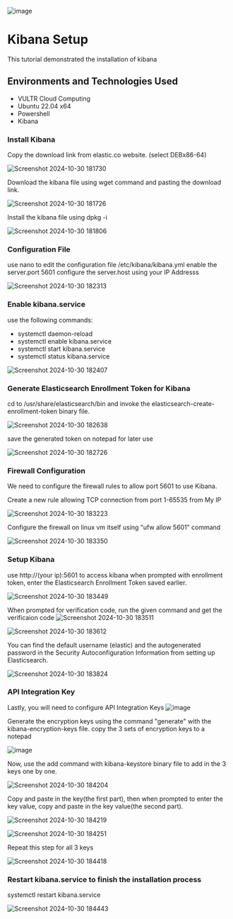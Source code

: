 ![image](https://github.com/user-attachments/assets/b4466603-7b93-4e37-96cf-669b9964f49f)


<h1>Kibana Setup</h1>
This tutorial demonstrated the installation of kibana<br />


<h2>Environments and Technologies Used</h2>

- VULTR Cloud Computing
- Ubuntu 22.04 x64
- Powershell <br />
- Kibana

<h3>Install Kibana</h3>
Copy the download link from elastic.co website. (select DEBx86-64)

![Screenshot 2024-10-30 181730](https://github.com/user-attachments/assets/7233fc7e-d349-44eb-a83a-bc531771c6ea)

Download the kibana file using wget command and pasting the download link. 

![Screenshot 2024-10-30 181726](https://github.com/user-attachments/assets/7c35f4c3-3396-454a-abe2-cb5bf34fefa6)

Install the kibana file using dpkg -i

![Screenshot 2024-10-30 181806](https://github.com/user-attachments/assets/f69337bb-bea5-49b9-a303-9559fded2394)


<h3>Configuration File</h3>

use nano to edit the configuration file /etc/kibana/kibana.yml
enable the server.port 5601
configure the server.host using your IP Addresss

![Screenshot 2024-10-30 182313](https://github.com/user-attachments/assets/db9b5e65-37e6-47d5-b823-c4bf34f53bdf)



<h3>Enable kibana.service</h3>

use the following commands:

- systemctl daemon-reload
- systemctl enable kibana.service
- systemctl start kibana.service
- systemctl status kibana.service

![Screenshot 2024-10-30 182407](https://github.com/user-attachments/assets/7432bbf0-564d-496c-9fdf-7b208e59e7c2)





<h3>Generate Elasticsearch Enrollment Token for Kibana</h3>

cd to /usr/share/elasticsearch/bin and invoke the elasticsearch-create-enrollment-token binary file. 

![Screenshot 2024-10-30 182638](https://github.com/user-attachments/assets/6ca5ee5a-06f4-4e09-b60e-51be845879fd)

save the generated token on notepad for later use

![Screenshot 2024-10-30 182726](https://github.com/user-attachments/assets/812b8033-46b1-4ffe-8d65-257f8ba35cae)

<h3>Firewall Configuration</h3>

We need to configure the firewall rules to allow port 5601 to use Kibana.

Create a new rule allowing TCP connection from port 1-65535 from My IP

![Screenshot 2024-10-30 183223](https://github.com/user-attachments/assets/5de5c2ce-c921-45e7-b08a-23b6922a227d)

Configure the firewall on linux vm itself using "ufw allow 5601" command

![Screenshot 2024-10-30 183350](https://github.com/user-attachments/assets/6ee79c5c-df8b-4775-8608-4f36739556ff)

<h3>Setup Kibana</h3>

use http://(your ip):5601 to access kibana 
when prompted with enrollment token, enter the Elasticsearch Enrollment Token saved earlier.

![Screenshot 2024-10-30 183449](https://github.com/user-attachments/assets/a105e010-af95-4ad8-8104-abc7e3e132e9)

When prompted for verification code, run the given command and get the verificaion code
![Screenshot 2024-10-30 183511](https://github.com/user-attachments/assets/7745c134-757b-4d19-ac18-3931fe75e8ce)

![Screenshot 2024-10-30 183612](https://github.com/user-attachments/assets/515aa4ef-b41b-45eb-9da5-3e55380b4bca)

You can find the default username (elastic) and the autogenerated password in the Security Autoconfiguration Information from setting up Elasticsearch. 

![Screenshot 2024-10-30 183824](https://github.com/user-attachments/assets/d4754fce-b7f5-42d2-877c-36fec0995dc5)

<h3>API Integration Key</h3>

Lastly, you will need to configure API Integration Keys
![image](https://github.com/user-attachments/assets/6901da94-c670-4fa0-88b2-498705b89d3e)

Generate the encryption keys using the command "generate" with the kibana-encryption-keys file. 
copy the 3 sets of encryption keys to a notepad

![image](https://github.com/user-attachments/assets/ff2f86c5-4f9c-4545-a0b2-7cf41fd583c2)

Now, use the add command with kibana-keystore binary file to add in the 3 keys one by one. 

![Screenshot 2024-10-30 184204](https://github.com/user-attachments/assets/cf92c40f-703d-4c96-9626-91ea61828470)

Copy and paste in the key(the first part), then when prompted to enter the key value, copy and paste in the key value(the second part). 

![Screenshot 2024-10-30 184219](https://github.com/user-attachments/assets/ee7941f9-018e-44ed-bcb8-0e306a31e274)

![Screenshot 2024-10-30 184251](https://github.com/user-attachments/assets/807ee45e-4902-4902-939e-9c1a6f9bfb24)

Repeat this step for all 3 keys

![Screenshot 2024-10-30 184418](https://github.com/user-attachments/assets/940f5230-31e2-4630-b244-b688a422fb4c)


<h3>Restart kibana.service to finish the installation process</h3>

systemctl restart kibana.service

![Screenshot 2024-10-30 184443](https://github.com/user-attachments/assets/b412552a-28b9-4d3b-9f78-565a0c06d11f)




